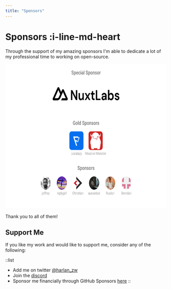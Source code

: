 ```yaml
---
title: "Sponsors"
---
```

# Sponsors :i-line-md-heart

Through the support of my amazing sponsors I'm able to dedicate a lot of my professional time to working on open-source.

<p align="center">
  <img src='https://raw.githubusercontent.com/harlan-zw/static/main/sponsors.svg' alt="Harlan Wilton's Github Sponsors" height="450" />
</p>


Thank you to all of them!

## Support Me

If you like my work and would like to support me, consider any of the following:

::list
- Add me on twitter [@harlan_zw](https://twitter.com/harlan_zw)
- Join the [discord](https://discord.com/invite/5jDAMswWwX)
- Sponsor me financially through GitHub Sponsors [here](https://github.com/sponsors/harlan-zw)
::
